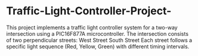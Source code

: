 # Traffic-Light-Controller-Project-
This project implements a traffic light controller system for a two-way intersection using a PIC16F877A microcontroller. The intersection consists of two perpendicular streets: West Street South Street Each street follows a specific light sequence (Red, Yellow, Green) with different timing intervals. 
